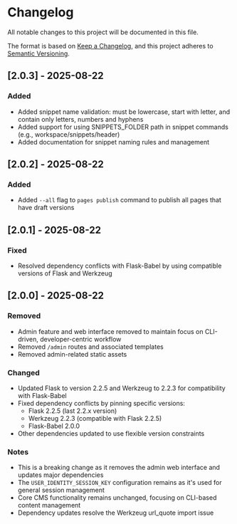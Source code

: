 # Changelog

All notable changes to this project will be documented in this file.

The format is based on [Keep a Changelog](https://keepachangelog.com/en/1.0.0/),
and this project adheres to [Semantic Versioning](https://semver.org/spec/v2.0.0.html).

## [2.0.3] - 2025-08-22

### Added
- Added snippet name validation: must be lowercase, start with letter, and contain only letters, numbers and hyphens
- Added support for using SNIPPETS_FOLDER path in snippet commands (e.g., workspace/snippets/header)
- Added documentation for snippet naming rules and management

## [2.0.2] - 2025-08-22

### Added
- Added `--all` flag to `pages publish` command to publish all pages that have draft versions

## [2.0.1] - 2025-08-22

### Fixed
- Resolved dependency conflicts with Flask-Babel by using compatible versions of Flask and Werkzeug

## [2.0.0] - 2025-08-22

### Removed
- Admin feature and web interface removed to maintain focus on CLI-driven, developer-centric workflow
- Removed `/admin` routes and associated templates
- Removed admin-related static assets

### Changed
- Updated Flask to version 2.2.5 and Werkzeug to 2.2.3 for compatibility with Flask-Babel
- Fixed dependency conflicts by pinning specific versions:
  - Flask 2.2.5 (last 2.2.x version)
  - Werkzeug 2.2.3 (compatible with Flask 2.2.5)
  - Flask-Babel 2.0.0
- Other dependencies updated to use flexible version constraints

### Notes
- This is a breaking change as it removes the admin web interface and updates major dependencies
- The `USER_IDENTITY_SESSION_KEY` configuration remains as it's used for general session management
- Core CMS functionality remains unchanged, focusing on CLI-based content management
- Dependency updates resolve the Werkzeug url_quote import issue
